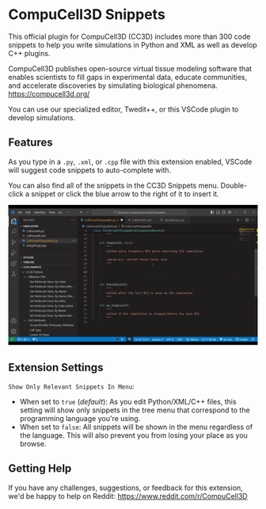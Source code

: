 # CompuCell3D Snippets

This official plugin for CompuCell3D (CC3D) includes more than 300 code snippets to help you write simulations in Python and XML as well as develop C++ plugins.

CompuCell3D publishes open-source virtual tissue modeling software that enables scientists to fill gaps in experimental data, educate communities, and accelerate discoveries by simulating biological phenomena.
https://compucell3d.org/

You can use our specialized editor, Twedit++, or this VSCode plugin to develop simulations. 

## Features

As you type in a `.py`, `.xml`, or `.cpp` file with this extension enabled, VSCode will suggest code snippets to auto-complete with. 

You can also find all of the snippets in the CC3D Snippets menu. Double-click a snippet or click the blue arrow to the right of it to insert it. 

![feature X](images/CC3D-VSCode-Demo.gif)

## Extension Settings

`Show Only Relevant Snippets In Menu`: 
  * When set to `true` (*default*): As you edit Python/XML/C++ files, this setting will show only snippets in the tree menu that correspond to the programming language you're using. 
  * When set to `false`: All snippets will be shown in the menu regardless of the language. This will also prevent you from losing your place as you browse. 

## Getting Help

If you have any challenges, suggestions, or feedback for this extension, we'd be happy to help on Reddit: 
https://www.reddit.com/r/CompuCell3D 
